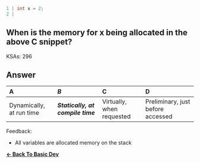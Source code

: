 ```c
1 | int x = 2; 
2 | 
```

## When is the memory for x being allocated in the above C snippet?

KSAs: 296

## Answer
| A | ***B*** | C | D |
| :--- | :--- | :--- | :--- |
| Dynamically, at run time | ***Statically, at compile time*** | Virtually, when requested | Preliminary, just before accessed |


Feedback:

- All variables are allocated memory on the stack

[**<- Back To Basic Dev**](../../../Basic_Dev.md)


